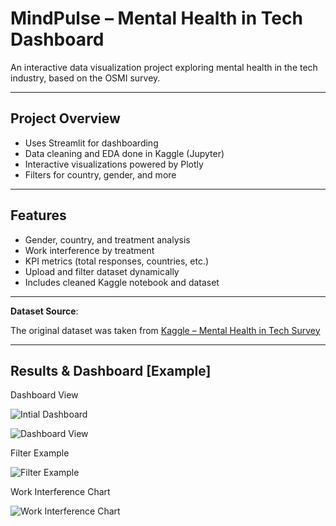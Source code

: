 #  MindPulse – Mental Health in Tech Dashboard

An interactive data visualization project exploring mental health in the tech industry, based on the OSMI survey.

---

##  Project Overview

- Uses Streamlit for dashboarding
- Data cleaning and EDA done in Kaggle (Jupyter)
- Interactive visualizations powered by Plotly
- Filters for country, gender, and more

---

##  Features

-  Gender, country, and treatment analysis
-  Work interference by treatment
-  KPI metrics (total responses, countries, etc.)
-  Upload and filter dataset dynamically
-  Includes cleaned Kaggle notebook and dataset

---

**Dataset Source**:  

The original dataset was taken from [Kaggle – Mental Health in Tech Survey](https://www.kaggle.com/datasets/thedevastator/mental-health-in-tech-survey)

---

##  Results & Dashboard [Example]

Dashboard View


![‌Intial Dashboard](https://github.com/user-attachments/assets/e9ead94b-b1a1-411f-a13c-02ede4865ee4)

![Dashboard View](https://github.com/user-attachments/assets/4ee68781-dab1-49c0-8cda-4c4ed7ba0507)

Filter Example


![Filter Example](https://github.com/user-attachments/assets/a71474c6-56b0-44a3-a955-894b5324fbd0)

Work Interference Chart


![Work Interference Chart](https://github.com/user-attachments/assets/94ba2b0d-436d-43b9-95a6-945bc7479c8f)

